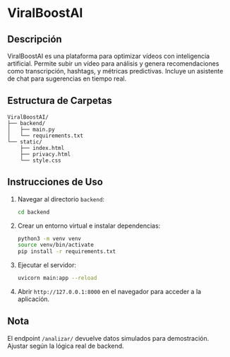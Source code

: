 # ViralBoostAI

## Descripción

ViralBoostAI es una plataforma para optimizar vídeos con inteligencia artificial. Permite subir un vídeo para análisis y genera recomendaciones como transcripción, hashtags, y métricas predictivas. Incluye un asistente de chat para sugerencias en tiempo real.

## Estructura de Carpetas

```
ViralBoostAI/
├── backend/
│   ├── main.py
│   └── requirements.txt
└── static/
    ├── index.html
    ├── privacy.html
    └── style.css
```

## Instrucciones de Uso

1. Navegar al directorio `backend`:
   ```bash
   cd backend
   ```

2. Crear un entorno virtual e instalar dependencias:
   ```bash
   python3 -m venv venv
   source venv/bin/activate
   pip install -r requirements.txt
   ```

3. Ejecutar el servidor:
   ```bash
   uvicorn main:app --reload
   ```

4. Abrir `http://127.0.0.1:8000` en el navegador para acceder a la aplicación.

## Nota

El endpoint `/analizar/` devuelve datos simulados para demostración. Ajustar según la lógica real de backend.

